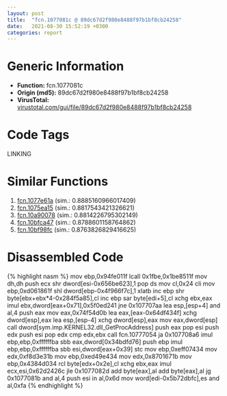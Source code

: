 ```yaml
---
layout: post
title:  "fcn.1077081c @ 89dc67d2f980e8488f97b1bf8cb24258"
date:   2021-08-30 15:52:19 +0300
categories: report
---
```


# Generic Information
- **Function:** fcn.1077081c
- **Origin (md5):** 89dc67d2f980e8488f97b1bf8cb24258
- **VirusTotal:** [virustotal.com/gui/file/89dc67d2f980e8488f97b1bf8cb24258][virustotal_ref]

# Code Tags
<span class="tag" id="LINKING">LINKING</span>


# Similar Functions

1. [fcn.1077e61a][similar_1_ref] (sim.: 0.8885160966017409)
2. [fcn.1075ea15][similar_2_ref] (sim.: 0.8817543421326621)
3. [fcn.10a90078][similar_3_ref] (sim.: 0.8814226795302149)
4. [fcn.10bfca47][similar_4_ref] (sim.: 0.8788601158764862)
5. [fcn.10bf98fc][similar_5_ref] (sim.: 0.8763826829416625)


# Disassembled Code

{% highlight nasm %}
mov ebp,0x94fe011f
lcall 0x1fbe,0x1be8511f
mov dh,dh
push ecx
shr dword[esi-0x656be623],1
pop ds
mov cl,0x24
cli 
mov ebp,0xd061861f
shl dword[ebp-0x4f966f7c],1
xlatb 
inc ebp
shr byte[ebx+ebx*4-0x284f5a85],cl
inc ebp
sar byte[edi+5],cl
xchg ebx,eax
imul ebx,dword[eax+0x71],0x5f0ed241
jne 0x107707aa
lea esp,[esp+4]
and al,4
push eax
mov eax,0x74f54d0b
lea eax,[eax-0x64df434f]
xchg dword[esp],eax
lea esp,[esp-4]
xchg dword[esp],eax
mov eax,dword[esp]
call dword[sym.imp.KERNEL32.dll_GetProcAddress]
push eax
pop esi
push edx
push esi
pop edx
cmp edx,ebx
call fcn.10777054
ja 0x107708a6
imul ebp,ebp,0xffffffba
sbb eax,dword[0x34bdfd76]
push ebp
imul ebp,ebp,0xffffffba
sbb esi,dword[eax+0x39]
stc 
mov ebp,0xeff07434
mov edx,0xf8d3e31b
mov ebp,0xed49e434
mov edx,0x8701671b
mov ebp,0x4384d034
rcl byte[edx+0x2e],cl
xchg ebx,eax
imul ecx,esi,0x62d2426c
jle 0x1077082d
add byte[eax],al
add byte[eax],al
jg 0x1077081b
and al,4
push esi
in al,0x6d
mov word[edi-0x5b72dbfc],es
and al,0xfa
{% endhighlight %}


[similar_1_ref]: /report/fcn.1077e61a@89dc67d2f980e8488f97b1bf8cb24258
[similar_2_ref]: /report/fcn.1075ea15@89dc67d2f980e8488f97b1bf8cb24258
[similar_3_ref]: /report/fcn.10a90078@89dc67d2f980e8488f97b1bf8cb24258
[similar_4_ref]: /report/fcn.10bfca47@89dc67d2f980e8488f97b1bf8cb24258
[similar_5_ref]: /report/fcn.10bf98fc@89dc67d2f980e8488f97b1bf8cb24258
[virustotal_ref]: https://www.virustotal.com/gui/file/89dc67d2f980e8488f97b1bf8cb24258